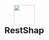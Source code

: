 <h1 align="center">
<img src="https://api.nuget.org/v3-flatcontainer/restsharp/106.11.7/icon" width="67.5" height="67.5">
 <br>
 RestShap
</h1>
